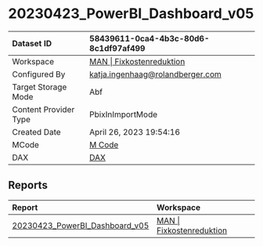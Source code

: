 



# 20230423_PowerBI_Dashboard_v05

|Dataset ID|58439611-0ca4-4b3c-80d6-8c1df97af499|
| :--- | :--- |
|Workspace|[MAN \| Fixkostenreduktion](../Workspaces/MAN-\|-Fixkostenreduktion.md)|
|Configured By|katja.ingenhaag@rolandberger.com|
|Target Storage Mode|Abf|
|Content Provider Type|PbixInImportMode|
|Created Date|April 26, 2023 19:54:16|
|MCode|[M Code](./20230423_PowerBI_Dashboard_v05/mcode.md)|
|DAX|[DAX](./20230423_PowerBI_Dashboard_v05/dax.md)|

## Reports

|Report|Workspace|
| :--- | :--- |
|[20230423_PowerBI_Dashboard_v05](../Reports/20230423_PowerBI_Dashboard_v05.md)|[MAN \| Fixkostenreduktion](../Workspaces/MAN-\|-Fixkostenreduktion.md)|
